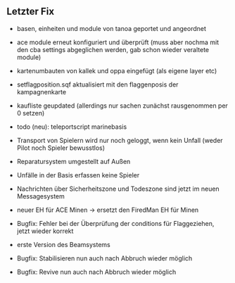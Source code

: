 ## Letzter Fix
- basen, einheiten und module von tanoa geportet und angeordnet
- ace module erneut konfiguriert und überprüft (muss aber nochma mit den cba settings abgeglichen werden, gab schon wieder veraltete module)
- kartenumbauten von kallek und oppa eingefügt (als eigene layer etc)
- setflagposition.sqf aktualisiert mit den flaggenposis der kampagnenkarte
- kaufliste geupdated (allerdings nur sachen zunächst rausgenommen per 0 setzen)
- todo (neu): teleportscript marinebasis

- Transport von Spielern wird nur noch geloggt, wenn kein Unfall (weder Pilot noch Spieler bewusstlos)
- Reparatursystem umgestellt auf Außen
- Unfälle in der Basis erfassen keine Spieler
- Nachrichten über Sicherheitszone und Todeszone sind jetzt im neuen Messagesystem
- neuer EH für ACE Minen -> ersetzt den FiredMan EH für Minen
- Bugfix: Fehler bei der Überprüfung der conditions für Flaggeziehen, jetzt wieder korrekt
- erste Version des Beamsystems
- Bugfix: Stabilisieren nun auch nach Abbruch wieder möglich
- Bugfix: Revive  nun auch nach Abbruch wieder möglich
